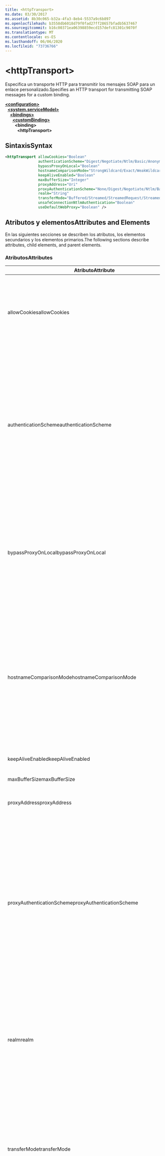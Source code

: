 ```yaml
---
title: <httpTransport>
ms.date: 03/30/2017
ms.assetid: 8b30c065-b32a-4fa3-8eb4-5537a9c6b897
ms.openlocfilehash: b3558db6018d79f0fad27ff28657bfadb5637467
ms.sourcegitcommit: b16c00371ea06398859ecd157defc81301c9070f
ms.translationtype: MT
ms.contentlocale: es-ES
ms.lasthandoff: 06/06/2020
ms.locfileid: "73736766"
---
```

# \<httpTransport>
<span data-ttu-id="5f828-101">Especifica un transporte HTTP para transmitir los mensajes SOAP para un enlace personalizado.</span><span class="sxs-lookup"><span data-stu-id="5f828-101">Specifies an HTTP transport for transmitting SOAP messages for a custom binding.</span></span>  
  
[**\<configuration>**](../configuration-element.md)\
&nbsp;&nbsp;[**\<system.serviceModel>**](system-servicemodel.md)\
&nbsp;&nbsp;&nbsp;&nbsp;[**\<bindings>**](bindings.md)\
&nbsp;&nbsp;&nbsp;&nbsp;&nbsp;&nbsp;[**\<customBinding>**](custombinding.md)\
&nbsp;&nbsp;&nbsp;&nbsp;&nbsp;&nbsp;&nbsp;&nbsp;**\<binding>**\
&nbsp;&nbsp;&nbsp;&nbsp;&nbsp;&nbsp;&nbsp;&nbsp;&nbsp;&nbsp;**\<httpTransport>**  
  
## <a name="syntax"></a><span data-ttu-id="5f828-102">Sintaxis</span><span class="sxs-lookup"><span data-stu-id="5f828-102">Syntax</span></span>  
  
```xml  
<httpTransport allowCookies="Boolean"
               authenticationScheme="Digest/Negotiate/Ntlm/Basic/Anonymous"
               bypassProxyOnLocal="Boolean"
               hostnameComparisonMode="StrongWildcard/Exact/WeakWildcard"
               keepAliveEnabled="Boolean"
               maxBufferSize="Integer"
               proxyAddress="Uri"
               proxyAuthenticationScheme="None/Digest/Negotiate/Ntlm/Basic/Anonymous"
               realm="String"
               transferMode="Buffered/Streamed/StreamedRequest/StreamedResponse"
               unsafeConnectionNtlmAuthentication="Boolean"
               useDefaultWebProxy="Boolean" />
```  
  
## <a name="attributes-and-elements"></a><span data-ttu-id="5f828-103">Atributos y elementos</span><span class="sxs-lookup"><span data-stu-id="5f828-103">Attributes and Elements</span></span>  
 <span data-ttu-id="5f828-104">En las siguientes secciones se describen los atributos, los elementos secundarios y los elementos primarios.</span><span class="sxs-lookup"><span data-stu-id="5f828-104">The following sections describe attributes, child elements, and parent elements.</span></span>  
  
### <a name="attributes"></a><span data-ttu-id="5f828-105">Atributos</span><span class="sxs-lookup"><span data-stu-id="5f828-105">Attributes</span></span>  
  
|<span data-ttu-id="5f828-106">Atributo</span><span class="sxs-lookup"><span data-stu-id="5f828-106">Attribute</span></span>|<span data-ttu-id="5f828-107">Descripción</span><span class="sxs-lookup"><span data-stu-id="5f828-107">Description</span></span>|  
|---------------|-----------------|  
|<span data-ttu-id="5f828-108">allowCookies</span><span class="sxs-lookup"><span data-stu-id="5f828-108">allowCookies</span></span>|<span data-ttu-id="5f828-109">Un valor booleano que especifica si el cliente acepta las cookies y las propaga en solicitudes futuras.</span><span class="sxs-lookup"><span data-stu-id="5f828-109">A Boolean value that specifies whether the client accepts cookies and propagates them on future requests.</span></span> <span data-ttu-id="5f828-110">De manera predeterminada, es `false`.</span><span class="sxs-lookup"><span data-stu-id="5f828-110">The default is `false`.</span></span><br /><br /> <span data-ttu-id="5f828-111">Puede usar este atributo al interactuar con los servicios Web ASMX que utilizan cookies.</span><span class="sxs-lookup"><span data-stu-id="5f828-111">You can use this attribute when you interact with ASMX Web services that use cookies.</span></span> <span data-ttu-id="5f828-112">De esta manera, puede estar seguro de que las cookies devueltas del servidor se copian automáticamente en todas las solicitudes de cliente futuras para ese servicio.</span><span class="sxs-lookup"><span data-stu-id="5f828-112">In this way, you can be sure that the cookies returned from the server are automatically copied to all future client requests for that service.</span></span>|  
|<span data-ttu-id="5f828-113">authenticationScheme</span><span class="sxs-lookup"><span data-stu-id="5f828-113">authenticationScheme</span></span>|<span data-ttu-id="5f828-114">Especifica el protocolo utilizado para autenticar solicitudes de cliente que son procesadas por un agente de escucha HTTP.</span><span class="sxs-lookup"><span data-stu-id="5f828-114">Specifies the protocol used to authenticate client requests being processed by an HTTP listener.</span></span> <span data-ttu-id="5f828-115">Los valores válidos incluyen los siguientes:</span><span class="sxs-lookup"><span data-stu-id="5f828-115">Valid values include the following:</span></span><br /><br /> <span data-ttu-id="5f828-116">-Digest: especifica la autenticación implícita.</span><span class="sxs-lookup"><span data-stu-id="5f828-116">-   Digest: Specifies digest authentication.</span></span><br /><span data-ttu-id="5f828-117">-Negotiate: negocia con el cliente para determinar el esquema de autenticación.</span><span class="sxs-lookup"><span data-stu-id="5f828-117">-   Negotiate: Negotiates with the client to determine the authentication scheme.</span></span> <span data-ttu-id="5f828-118">Si cliente y el servidor son compatibles con Kerberos, se utiliza; de lo contrario, se utiliza NTLM.</span><span class="sxs-lookup"><span data-stu-id="5f828-118">If both client and server support Kerberos, it is used; otherwise, NTLM is used.</span></span><br /><span data-ttu-id="5f828-119">-NTLM: especifica la autenticación NTLM.</span><span class="sxs-lookup"><span data-stu-id="5f828-119">-   Ntlm: Specifies NTLM authentication.</span></span><br /><span data-ttu-id="5f828-120">-Basic: especifica la autenticación básica.</span><span class="sxs-lookup"><span data-stu-id="5f828-120">-   Basic: Specifies basic authentication.</span></span><br /><span data-ttu-id="5f828-121">-Anonymous: especifica la autenticación anónima.</span><span class="sxs-lookup"><span data-stu-id="5f828-121">-   Anonymous: Specifies anonymous authentication.</span></span><br /><br /> <span data-ttu-id="5f828-122">El valor predeterminado es Anonymous.</span><span class="sxs-lookup"><span data-stu-id="5f828-122">The default is Anonymous.</span></span> <span data-ttu-id="5f828-123">Este atributo es del tipo <xref:System.Net.AuthenticationSchemes>.</span><span class="sxs-lookup"><span data-stu-id="5f828-123">This attribute is of type <xref:System.Net.AuthenticationSchemes>.</span></span> <span data-ttu-id="5f828-124">Se puede establecer este atributo sólo una vez.</span><span class="sxs-lookup"><span data-stu-id="5f828-124">This attribute can only be set once.</span></span>|  
|<span data-ttu-id="5f828-125">bypassProxyOnLocal</span><span class="sxs-lookup"><span data-stu-id="5f828-125">bypassProxyOnLocal</span></span>|<span data-ttu-id="5f828-126">Valor de tipo booleano que indica si se omitirá el servidor proxy para las direcciones locales.</span><span class="sxs-lookup"><span data-stu-id="5f828-126">A Boolean value that indicates whether to bypass the proxy server for local addresses.</span></span> <span data-ttu-id="5f828-127">De manera predeterminada, es `false`.</span><span class="sxs-lookup"><span data-stu-id="5f828-127">The default is `false`.</span></span><br /><br /> <span data-ttu-id="5f828-128">Una dirección local es la que está en la LAN local o intranet.</span><span class="sxs-lookup"><span data-stu-id="5f828-128">A local address is one that is on the local LAN or intranet.</span></span><br /><br /> <span data-ttu-id="5f828-129">Windows Communication Foundation (WCF) siempre omite el proxy si la dirección de servicio comienza con `http://localhost` .</span><span class="sxs-lookup"><span data-stu-id="5f828-129">Windows Communication Foundation (WCF) always ignores the proxy if the service address begins with `http://localhost`.</span></span><br /><br /> <span data-ttu-id="5f828-130">Debería utilizar el nombre del host en lugar del localhost si desea que los clientes pasen por un proxy al comunicarse con los servicios en el mismo equipo.</span><span class="sxs-lookup"><span data-stu-id="5f828-130">You should use the host name rather than localhost if you want clients to go through a proxy when talking to services on the same machine.</span></span>|  
|<span data-ttu-id="5f828-131">hostnameComparisonMode</span><span class="sxs-lookup"><span data-stu-id="5f828-131">hostnameComparisonMode</span></span>|<span data-ttu-id="5f828-132">Especifica el modo de comparación de nombres de host HTTP usado para analizar los URI.</span><span class="sxs-lookup"><span data-stu-id="5f828-132">Specifies the HTTP hostname comparison mode used to parse URIs.</span></span> <span data-ttu-id="5f828-133">Los valores válidos son</span><span class="sxs-lookup"><span data-stu-id="5f828-133">Valid values are,</span></span><br /><br /> <span data-ttu-id="5f828-134">-StrongWildcard: ("+") coincide con todos los nombres de host posibles en el contexto del esquema especificado, el puerto y el URI relativo.</span><span class="sxs-lookup"><span data-stu-id="5f828-134">-   StrongWildcard: ("+") matches all possible hostnames in the context of the specified scheme, port and relative URI.</span></span><br /><span data-ttu-id="5f828-135">-Exact: sin caracteres comodín</span><span class="sxs-lookup"><span data-stu-id="5f828-135">-   Exact: no wildcards</span></span><br /><span data-ttu-id="5f828-136">-WeakWildcard: (" \* ") coincide con todos los nombres de host posibles en el contexto del esquema especificado, el puerto y los URI relativos que no se han encontrado explícitamente o a través del mecanismo de comodín seguro.</span><span class="sxs-lookup"><span data-stu-id="5f828-136">-   WeakWildcard: ("\*") matches all possible hostname in the context of the specified scheme, port and relative UIR that have not been matched explicitly or through the strong wildcard mechanism.</span></span><br /><br /> <span data-ttu-id="5f828-137">Este atributo es del tipo <xref:System.ServiceModel.HostNameComparisonMode>.</span><span class="sxs-lookup"><span data-stu-id="5f828-137">This attribute is of type <xref:System.ServiceModel.HostNameComparisonMode>.</span></span> <span data-ttu-id="5f828-138">De manera predeterminada, es <xref:System.ServiceModel.HostNameComparisonMode.StrongWildcard>.</span><span class="sxs-lookup"><span data-stu-id="5f828-138">The default is <xref:System.ServiceModel.HostNameComparisonMode.StrongWildcard>.</span></span>|  
|<span data-ttu-id="5f828-139">keepAliveEnabled</span><span class="sxs-lookup"><span data-stu-id="5f828-139">keepAliveEnabled</span></span>|<span data-ttu-id="5f828-140">Un valor booleano que especifica si se debe establecer una conexión continua con el recurso de Internet.</span><span class="sxs-lookup"><span data-stu-id="5f828-140">A Boolean value that specifies whether to make a persistent connection to the internet resource.</span></span>|  
|<span data-ttu-id="5f828-141">maxBufferSize</span><span class="sxs-lookup"><span data-stu-id="5f828-141">maxBufferSize</span></span>|<span data-ttu-id="5f828-142">Un entero positivo que especifica el tamaño máximo del búfer.</span><span class="sxs-lookup"><span data-stu-id="5f828-142">A positive integer that specifies the maximum size of the buffer.</span></span> <span data-ttu-id="5f828-143">El valor predeterminado es 524288.</span><span class="sxs-lookup"><span data-stu-id="5f828-143">The default is 524288</span></span>|  
|<span data-ttu-id="5f828-144">proxyAddress</span><span class="sxs-lookup"><span data-stu-id="5f828-144">proxyAddress</span></span>|<span data-ttu-id="5f828-145">Un URI que especifica la dirección del proxy HTTP.</span><span class="sxs-lookup"><span data-stu-id="5f828-145">A URI that specifies the address of the HTTP proxy.</span></span> <span data-ttu-id="5f828-146">Si `useSystemWebProxy` es `true`, este valor debe ser `null`.</span><span class="sxs-lookup"><span data-stu-id="5f828-146">If `useSystemWebProxy` is `true`, this setting must be `null`.</span></span> <span data-ttu-id="5f828-147">De manera predeterminada, es `null`.</span><span class="sxs-lookup"><span data-stu-id="5f828-147">The default is `null`.</span></span>|  
|<span data-ttu-id="5f828-148">proxyAuthenticationScheme</span><span class="sxs-lookup"><span data-stu-id="5f828-148">proxyAuthenticationScheme</span></span>|<span data-ttu-id="5f828-149">Especifica el protocolo utilizado para autenticar solicitudes de cliente que son procesadas por un proxy HTTP.</span><span class="sxs-lookup"><span data-stu-id="5f828-149">Specifies the protocol used for authenticating client requests being processed by an HTTP proxy.</span></span> <span data-ttu-id="5f828-150">Los valores válidos incluyen los siguientes:</span><span class="sxs-lookup"><span data-stu-id="5f828-150">Valid values include the following:</span></span><br /><br /> <span data-ttu-id="5f828-151">-None: no se realiza ninguna autenticación.</span><span class="sxs-lookup"><span data-stu-id="5f828-151">-   None: No authentication is performed.</span></span><br /><span data-ttu-id="5f828-152">-Digest: especifica la autenticación implícita.</span><span class="sxs-lookup"><span data-stu-id="5f828-152">-   Digest: Specifies digest authentication.</span></span><br /><span data-ttu-id="5f828-153">-Negotiate: negocia con el cliente para determinar el esquema de autenticación.</span><span class="sxs-lookup"><span data-stu-id="5f828-153">-   Negotiate: Negotiates with the client to determine the authentication scheme.</span></span> <span data-ttu-id="5f828-154">Si cliente y el servidor son compatibles con Kerberos, se utiliza; de lo contrario, se utiliza NTLM.</span><span class="sxs-lookup"><span data-stu-id="5f828-154">If both client and server support Kerberos, it is used; otherwise, NTLM is used.</span></span><br /><span data-ttu-id="5f828-155">-NTLM: especifica la autenticación NTLM.</span><span class="sxs-lookup"><span data-stu-id="5f828-155">-   Ntlm: Specifies NTLM authentication.</span></span><br /><span data-ttu-id="5f828-156">-Basic: especifica la autenticación básica.</span><span class="sxs-lookup"><span data-stu-id="5f828-156">-   Basic: Specifies basic authentication.</span></span><br /><span data-ttu-id="5f828-157">-Anonymous: especifica la autenticación anónima.</span><span class="sxs-lookup"><span data-stu-id="5f828-157">-   Anonymous: Specifies anonymous authentication.</span></span><br /><br /> <span data-ttu-id="5f828-158">El valor predeterminado es Anonymous.</span><span class="sxs-lookup"><span data-stu-id="5f828-158">The default is Anonymous.</span></span> <span data-ttu-id="5f828-159">Este atributo es del tipo <xref:System.Net.AuthenticationSchemes>.</span><span class="sxs-lookup"><span data-stu-id="5f828-159">This attribute is of type <xref:System.Net.AuthenticationSchemes>.</span></span> <span data-ttu-id="5f828-160">Tenga en cuenta que <xref:System.Net.AuthenticationSchemes.IntegratedWindowsAuthentication?displayProperty=nameWithType> no se admite.</span><span class="sxs-lookup"><span data-stu-id="5f828-160">Note that <xref:System.Net.AuthenticationSchemes.IntegratedWindowsAuthentication?displayProperty=nameWithType> is not supported.</span></span>|  
|<span data-ttu-id="5f828-161">realm</span><span class="sxs-lookup"><span data-stu-id="5f828-161">realm</span></span>|<span data-ttu-id="5f828-162">Una cadena que especifica el dominio kerberos que se utilizará en el proxy/servidor.</span><span class="sxs-lookup"><span data-stu-id="5f828-162">A string that specifies the realm to use on the proxy/server.</span></span> <span data-ttu-id="5f828-163">El valor predeterminado es una cadena vacía.</span><span class="sxs-lookup"><span data-stu-id="5f828-163">The default is an empty string.</span></span><br /><br /> <span data-ttu-id="5f828-164">Los servidores usan los dominios para particionar recursos protegidos.</span><span class="sxs-lookup"><span data-stu-id="5f828-164">Servers use realms to partition protected resources.</span></span> <span data-ttu-id="5f828-165">Cada partición puede tener su propio esquema de autenticación y/o base de datos de autorización.</span><span class="sxs-lookup"><span data-stu-id="5f828-165">Each partition can have its own authentication scheme and/or authorization database.</span></span> <span data-ttu-id="5f828-166">Los dominios sólo se utilizan para la autenticación básica e implícita.</span><span class="sxs-lookup"><span data-stu-id="5f828-166">Realms are used only for basic and digest authentication.</span></span> <span data-ttu-id="5f828-167">Cuando un cliente se autentica correctamente, la autenticación es válida para todos los recursos de un dominio kerberos determinado.</span><span class="sxs-lookup"><span data-stu-id="5f828-167">After a client successfully authenticates, the authentication is valid for all resources in a given realm.</span></span> <span data-ttu-id="5f828-168">Para obtener una descripción detallada de los territorios, consulte RFC 2617 en el [sitio web de IETF](https://www.ietf.org).</span><span class="sxs-lookup"><span data-stu-id="5f828-168">For a detailed description of realms, see RFC 2617 at the [IETF website](https://www.ietf.org).</span></span>|  
|<span data-ttu-id="5f828-169">transferMode</span><span class="sxs-lookup"><span data-stu-id="5f828-169">transferMode</span></span>|<span data-ttu-id="5f828-170">Especifica si los mensajes se almacenan en búfer, se transmiten o si son una solicitud o una respuesta.</span><span class="sxs-lookup"><span data-stu-id="5f828-170">Specifies whether messages are buffered or streamed or a request or response.</span></span> <span data-ttu-id="5f828-171">Los valores válidos incluyen los siguientes:</span><span class="sxs-lookup"><span data-stu-id="5f828-171">Valid values include the following:</span></span><br /><br /> <span data-ttu-id="5f828-172">-Buffered: los mensajes de solicitud y respuesta se almacenan en búfer.</span><span class="sxs-lookup"><span data-stu-id="5f828-172">-   Buffered: The request and response messages are buffered.</span></span><br /><span data-ttu-id="5f828-173">-Streamed: los mensajes de solicitud y respuesta se transmiten por secuencias.</span><span class="sxs-lookup"><span data-stu-id="5f828-173">-   Streamed: The request and response messages are streamed.</span></span><br /><span data-ttu-id="5f828-174">-StreamedRequest: se transmite el mensaje de solicitud y se almacena en búfer el mensaje de respuesta.</span><span class="sxs-lookup"><span data-stu-id="5f828-174">-   StreamedRequest: The request message is streamed and the response message is buffered.</span></span><br /><span data-ttu-id="5f828-175">-StreamedResponse: el mensaje de solicitud se almacena en búfer y se transmite el mensaje de respuesta.</span><span class="sxs-lookup"><span data-stu-id="5f828-175">-   StreamedResponse: The request message is buffered and the response message is streamed.</span></span><br /><br /> <span data-ttu-id="5f828-176">El valor predeterminado es Buffered.</span><span class="sxs-lookup"><span data-stu-id="5f828-176">The default is Buffered.</span></span> <span data-ttu-id="5f828-177">Este atributo es del tipo <xref:System.ServiceModel.TransferMode>.</span><span class="sxs-lookup"><span data-stu-id="5f828-177">This attribute is of type <xref:System.ServiceModel.TransferMode> .</span></span>|  
|<span data-ttu-id="5f828-178">unsafeConnectionNtlmAuthentication</span><span class="sxs-lookup"><span data-stu-id="5f828-178">unsafeConnectionNtlmAuthentication</span></span>|<span data-ttu-id="5f828-179">Un valor booleano que especifica si la conexión compartida no segura está habilitada en el servidor.</span><span class="sxs-lookup"><span data-stu-id="5f828-179">A Boolean value that specifies whether Unsafe Connection Sharing is enabled on the server.</span></span> <span data-ttu-id="5f828-180">De manera predeterminada, es `false`.</span><span class="sxs-lookup"><span data-stu-id="5f828-180">The default is `false`.</span></span> <span data-ttu-id="5f828-181">Si está habilitado, la autenticación NTLM se realiza una vez en cada conexión TCP.</span><span class="sxs-lookup"><span data-stu-id="5f828-181">If enabled, NTLM authentication is performed once on each TCP connection.</span></span>|  
|<span data-ttu-id="5f828-182">useDefaultWebProxy</span><span class="sxs-lookup"><span data-stu-id="5f828-182">useDefaultWebProxy</span></span>|<span data-ttu-id="5f828-183">Un valor que especifica si se utiliza la configuración del proxy del equipo en lugar de la configuración específica del usuario.</span><span class="sxs-lookup"><span data-stu-id="5f828-183">A Boolean value that specifies whether the machine-wide proxy settings are used rather than the user specific settings.</span></span> <span data-ttu-id="5f828-184">De manera predeterminada, es `true`.</span><span class="sxs-lookup"><span data-stu-id="5f828-184">The default is `true`.</span></span>|  
  
### <a name="child-elements"></a><span data-ttu-id="5f828-185">Elementos secundarios</span><span class="sxs-lookup"><span data-stu-id="5f828-185">Child Elements</span></span>  
 <span data-ttu-id="5f828-186">None</span><span class="sxs-lookup"><span data-stu-id="5f828-186">None</span></span>  
  
### <a name="parent-elements"></a><span data-ttu-id="5f828-187">Elementos primarios</span><span class="sxs-lookup"><span data-stu-id="5f828-187">Parent Elements</span></span>  
  
|<span data-ttu-id="5f828-188">Elemento</span><span class="sxs-lookup"><span data-stu-id="5f828-188">Element</span></span>|<span data-ttu-id="5f828-189">Descripción</span><span class="sxs-lookup"><span data-stu-id="5f828-189">Description</span></span>|  
|-------------|-----------------|  
|[\<binding>](bindings.md)|<span data-ttu-id="5f828-190">Define todas las funcionalidades de enlace del enlace personalizado.</span><span class="sxs-lookup"><span data-stu-id="5f828-190">Defines all binding capabilities of the custom binding.</span></span>|  
  
## <a name="remarks"></a><span data-ttu-id="5f828-191">Comentarios</span><span class="sxs-lookup"><span data-stu-id="5f828-191">Remarks</span></span>  
 <span data-ttu-id="5f828-192">El elemento `httpTransport` es el punto inicial para crear un enlace personalizado que implementa el protocolo de transporte HTTP.</span><span class="sxs-lookup"><span data-stu-id="5f828-192">The `httpTransport` element is the starting point for creating a custom binding that implements the HTTP transport protocol.</span></span> <span data-ttu-id="5f828-193">HTTP es el transporte primario utilizado para fines de interoperabilidad.</span><span class="sxs-lookup"><span data-stu-id="5f828-193">HTTP is the primary transport used for interoperability purposes.</span></span> <span data-ttu-id="5f828-194">El Windows Communication Foundation (WCF) admite este transporte para garantizar la interoperabilidad con otras pilas de servicios web que no son de WCF.</span><span class="sxs-lookup"><span data-stu-id="5f828-194">This transport is supported by the Windows Communication Foundation (WCF) to ensure interoperability with other non-WCF Web services stacks.</span></span>  
  
## <a name="see-also"></a><span data-ttu-id="5f828-195">Consulte también</span><span class="sxs-lookup"><span data-stu-id="5f828-195">See also</span></span>

- <xref:System.ServiceModel.Configuration.HttpTransportElement>
- <xref:System.ServiceModel.Channels.HttpTransportBindingElement>
- <xref:System.ServiceModel.Channels.TransportBindingElement>
- <xref:System.ServiceModel.Channels.CustomBinding>
- [<span data-ttu-id="5f828-196">Transportes</span><span class="sxs-lookup"><span data-stu-id="5f828-196">Transports</span></span>](../../../wcf/feature-details/transports.md)
- [<span data-ttu-id="5f828-197">Elección del transporte</span><span class="sxs-lookup"><span data-stu-id="5f828-197">Choosing a Transport</span></span>](../../../wcf/feature-details/choosing-a-transport.md)
- [<span data-ttu-id="5f828-198">Enlaces</span><span class="sxs-lookup"><span data-stu-id="5f828-198">Bindings</span></span>](../../../wcf/bindings.md)
- [<span data-ttu-id="5f828-199">Extensión de enlaces</span><span class="sxs-lookup"><span data-stu-id="5f828-199">Extending Bindings</span></span>](../../../wcf/extending/extending-bindings.md)
- [<span data-ttu-id="5f828-200">Enlaces personalizados</span><span class="sxs-lookup"><span data-stu-id="5f828-200">Custom Bindings</span></span>](../../../wcf/extending/custom-bindings.md)
- [\<customBinding>](custombinding.md)
